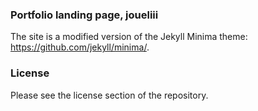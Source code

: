 ### Portfolio landing page, joueliii

The site is a modified version of the Jekyll Minima theme: https://github.com/jekyll/minima/.

### License 

Please see the license section of the repository. 

